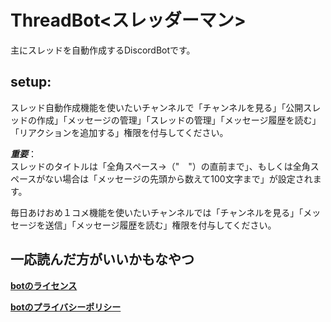 # ThreadBot<スレッダーマン>  
  
主にスレッドを自動作成するDiscordBotです。  
  
## **setup**:  
スレッド自動作成機能を使いたいチャンネルで「チャンネルを見る」「公開スレッドの作成」「メッセージの管理」「スレッドの管理」「メッセージ履歴を読む」「リアクションを追加する」権限を付与してください。  
  
***重要***：  
スレッドのタイトルは「全角スペース→（"　"）の直前まで」、もしくは全角スペースがない場合は「メッセージの先頭から数えて100文字まで」が設定されます。  
  
  
  
  
毎日あけおめ１コメ機能を使いたいチャンネルでは「チャンネルを見る」「メッセージを送信」「メッセージ履歴を読む」権限を付与してください。  
  
  
  
  
  
## 一応読んだ方がいいかもなやつ  
  
  
**[botのライセンス](https://tontonpaa.github.io/license/)**  
  
  
**[botのプライバシーポリシー](https://tontonpaa.github.io/privacy-policy/)**